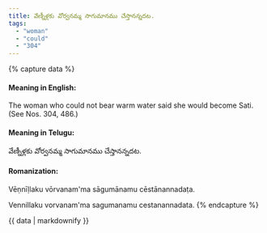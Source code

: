 ```yaml
---
title: వేణ్నీళ్లకు వోర్వనమ్మ సాగుమానము చేస్తానన్నదట.
tags:
  - "woman"
  - "could"
  - "304"
---
```


{% capture data %}
#### Meaning in English:
The woman who could not bear warm water said she would become Sati.
(See Nos. 304, 486.)

#### Meaning in Telugu:
వేణ్నీళ్లకు వోర్వనమ్మ సాగుమానము చేస్తానన్నదట.

#### Romanization:
Vēṇnīḷlaku vōrvanam'ma sāgumānamu cēstānannadaṭa.

Vennillaku vorvanam'ma sagumanamu cestanannadata.
{% endcapture %}

{{ data | markdownify }}

